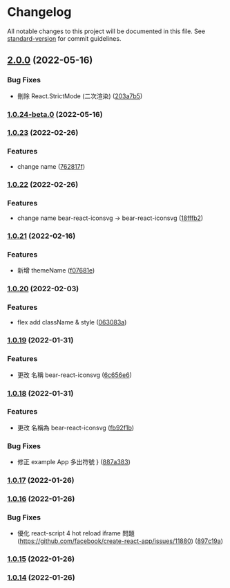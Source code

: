 # Changelog

All notable changes to this project will be documented in this file. See [standard-version](https://github.com/conventional-changelog/standard-version) for commit guidelines.

## [2.0.0](https://github.com/imagine10255/bear-react-iconsvg/compare/v1.0.24-beta.0...v2.0.0) (2022-05-16)


### Bug Fixes

* 刪除 React.StrictMode (二次渲染) ([203a7b5](https://github.com/imagine10255/bear-react-iconsvg/commit/203a7b599e0677de44074473135f981b4419f4ec))

### [1.0.24-beta.0](https://github.com/imagine10255/bear-react-iconsvg/compare/v1.0.23...v1.0.24-beta.0) (2022-05-16)

### [1.0.23](https://github.com/imagine10255/bear-react-iconsvg/compare/v1.0.22...v1.0.23) (2022-02-26)


### Features

* change name ([762817f](https://github.com/imagine10255/bear-react-iconsvg/commit/762817f6f7d675fb48707b80a96c8bba917dd88a))

### [1.0.22](https://github.com/imagine10255/bear-react-iconsvg/compare/v1.0.21...v1.0.22) (2022-02-26)


### Features

* change name bear-react-iconsvg -> bear-react-iconsvg ([18fffb2](https://github.com/imagine10255/bear-react-iconsvg/commit/18fffb253a76c4e6bb9ba8eb2abab27d79bc6b1c))

### [1.0.21](https://github.com/imagine10255/bear-react-iconsvg/compare/v1.0.20...v1.0.21) (2022-02-16)


### Features

* 新增 themeName ([f07681e](https://github.com/imagine10255/bear-react-iconsvg/commit/f07681e828f0d2c3f5ba8725a0ec1448fd10903e))

### [1.0.20](https://github.com/imagine10255/bear-react-iconsvg/compare/v1.0.19...v1.0.20) (2022-02-03)


### Features

* flex add className & style ([063083a](https://github.com/imagine10255/bear-react-iconsvg/commit/063083af17ff45b3f89e875ee5ab2c031f3d2be8))

### [1.0.19](https://github.com/imagine10255/bear-react-iconsvg/compare/v1.0.18...v1.0.19) (2022-01-31)


### Features

* 更改 名稱 bear-react-iconsvg ([6c656e6](https://github.com/imagine10255/bear-react-iconsvg/commit/6c656e63dd99f7a78dbdb44be045db2c172f206c))

### [1.0.18](https://github.com/imagine10255/bear-react-iconsvg/compare/v1.0.17...v1.0.18) (2022-01-31)


### Features

* 更改 名稱為 bear-react-iconsvg ([fb92f1b](https://github.com/imagine10255/bear-react-iconsvg/commit/fb92f1b7f516aee8538c849772f079f7a96b948f))


### Bug Fixes

* 修正 example App 多出符號 } ([887a383](https://github.com/imagine10255/bear-react-iconsvg/commit/887a3834d36ff9ff53b2c153d11fee7f3757e97f))

### [1.0.17](https://github.com/imagine10255/bear-react-iconsvg/compare/v1.0.16...v1.0.17) (2022-01-26)

### [1.0.16](https://github.com/imagine10255/bear-react-iconsvg/compare/v1.0.15...v1.0.16) (2022-01-26)


### Bug Fixes

* 優化 react-script 4 hot reload iframe 問題 (https://github.com/facebook/create-react-app/issues/11880) ([897c19a](https://github.com/imagine10255/bear-react-iconsvg/commit/897c19a8d386e8bf67f1d9eef464ede33ca9f006))

### [1.0.15](https://github.com/imagine10255/bear-react-iconsvg/compare/v1.0.14...v1.0.15) (2022-01-26)

### [1.0.14](https://github.com/imagine10255/bear-react-iconsvg/compare/v1.0.13...v1.0.14) (2022-01-26)
